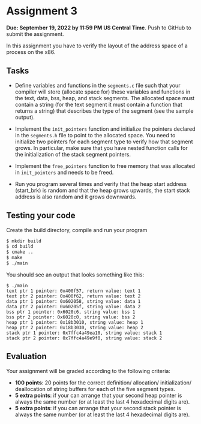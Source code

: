 # Assignment 3

**Due: September 19, 2022 by 11:59 PM US Central Time**. Push to GitHub to submit the assignment.

In this assignment you have to verify the layout of the address space of a process on the x86.

## Tasks

* Define variables and functions in the `segments.c` file such that your compiler will store (allocate space for) these variables and functions in the text, data, bss, heap, and stack segments. The allocated space must contain a string (for the text segment it must contain a function that returns a string) that describes the type of the segment (see the sample output).

* Implement the `init_pointers` function and initialize the pointers declared in the `segments.h` file to point to the allocated space. You need to initialize two pointers for each segment type to verify how that segment grows. In particular, make sure that you have nested function calls for the initialization of the stack segment pointers.

* Implement the `free_pointers` function to free memory that was allocated in `init_pointers` and needs to be freed.

* Run you program several times and verify that the heap start address (start_brk) is random and that the heap grows upwards, the start stack address is also random and it grows downwards.

## Testing your code

Create the build directory, compile and run your program

```bash
$ mkdir build
$ cd build
$ cmake ..
$ make
$ ./main
```

You should see an output that looks something like this:

```
$ ./main
text ptr 1 pointer: 0x400f57, return value: text 1
text ptr 2 pointer: 0x400f62, return value: text 2
data ptr 1 pointer: 0x602058, string value: data 1
data ptr 2 pointer: 0x60205f, string value: data 2
bss ptr 1 pointer: 0x6020c6, string value: bss 1
bss ptr 2 pointer: 0x6020c0, string value: bss 2
heap ptr 1 pointer: 0x18b3010, string value: heap 1
heap ptr 2 pointer: 0x18b3030, string value: heap 2
stack ptr 1 pointer: 0x7ffc4a49ea10, string value: stack 1
stack ptr 2 pointer: 0x7ffc4a49e9f0, string value: stack 2
``` 

## Evaluation

Your assignment will be graded according to the following criteria:

- **100 points**: 20 points for the correct definition/ allocation/ initialization/ deallocation of string buffers for each of the five segment types.
- **5 extra points**: if your can arrange that your second heap pointer is always the same number (or at least the last 4 hexadecimal digits are).
- **5 extra points**: if you can arrange that your second stack pointer is always the same number (or at least the last 4 hexadecimal digits are).
